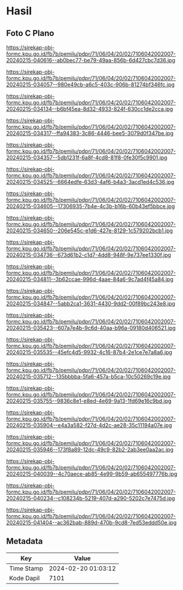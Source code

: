# Hasil

## Foto C Plano

https://sirekap-obj-formc.kpu.go.id/fb7b/pemilu/pdpr/71/06/04/20/02/7106042002007-20240215-040616--ab0bec77-be79-49aa-856b-6d427cbc7d36.jpg

https://sirekap-obj-formc.kpu.go.id/fb7b/pemilu/pdpr/71/06/04/20/02/7106042002007-20240215-034057--980e49cb-a6c5-403c-906b-81274bf346fc.jpg

https://sirekap-obj-formc.kpu.go.id/fb7b/pemilu/pdpr/71/06/04/20/02/7106042002007-20240215-034134--b6bf45ea-8d32-4933-824f-630cc1de2cca.jpg

https://sirekap-obj-formc.kpu.go.id/fb7b/pemilu/pdpr/71/06/04/20/02/7106042002007-20240215-034317--ffa94383-3c86-4446-bee5-3079d0f347be.jpg

https://sirekap-obj-formc.kpu.go.id/fb7b/pemilu/pdpr/71/06/04/20/02/7106042002007-20240215-034357--5db1231f-6a8f-4cd8-81f8-0fe30f5c9901.jpg

https://sirekap-obj-formc.kpu.go.id/fb7b/pemilu/pdpr/71/06/04/20/02/7106042002007-20240215-034525--6664edfe-63d3-4af6-b4a3-3acd1ed4c536.jpg

https://sirekap-obj-formc.kpu.go.id/fb7b/pemilu/pdpr/71/06/04/20/02/7106042002007-20240215-034605--17306935-7b4e-4c3b-b16b-60b43ef5bbce.jpg

https://sirekap-obj-formc.kpu.go.id/fb7b/pemilu/pdpr/71/06/04/20/02/7106042002007-20240215-034650--206e545c-e1d6-427e-8129-1c579202bcb1.jpg

https://sirekap-obj-formc.kpu.go.id/fb7b/pemilu/pdpr/71/06/04/20/02/7106042002007-20240215-034736--673d61b2-c1d7-4dd8-948f-9e737ee1330f.jpg

https://sirekap-obj-formc.kpu.go.id/fb7b/pemilu/pdpr/71/06/04/20/02/7106042002007-20240215-034811--3b62ccae-996d-4aae-84a6-9c7ad4f45a84.jpg

https://sirekap-obj-formc.kpu.go.id/fb7b/pemilu/pdpr/71/06/04/20/02/7106042002007-20240215-034847--5abb2ca1-3631-4430-9dd2-00f89bc243e8.jpg

https://sirekap-obj-formc.kpu.go.id/fb7b/pemilu/pdpr/71/06/04/20/02/7106042002007-20240215-035423--607a7e4b-9c6d-40aa-b96a-09180d406521.jpg

https://sirekap-obj-formc.kpu.go.id/fb7b/pemilu/pdpr/71/06/04/20/02/7106042002007-20240215-035535--45efc4d5-9932-4c16-87b4-2e1ce7e7a8a6.jpg

https://sirekap-obj-formc.kpu.go.id/fb7b/pemilu/pdpr/71/06/04/20/02/7106042002007-20240215-035712--135bbbba-5fa6-457a-b5ca-10c50269c19e.jpg

https://sirekap-obj-formc.kpu.go.id/fb7b/pemilu/pdpr/71/06/04/20/02/7106042002007-20240215-035755--9836c8e1-e8ed-4e69-9a13-1fd69e16c9bd.jpg

https://sirekap-obj-formc.kpu.go.id/fb7b/pemilu/pdpr/71/06/04/20/02/7106042002007-20240215-035904--e4a3a582-f27d-4d2c-ae28-35c11194a07e.jpg

https://sirekap-obj-formc.kpu.go.id/fb7b/pemilu/pdpr/71/06/04/20/02/7106042002007-20240215-035946--173f8a89-12dc-49c9-82b2-2ab3ee0aa2ac.jpg

https://sirekap-obj-formc.kpu.go.id/fb7b/pemilu/pdpr/71/06/04/20/02/7106042002007-20240215-040039--4c70aece-ab85-4e99-9b59-ab655497776b.jpg

https://sirekap-obj-formc.kpu.go.id/fb7b/pemilu/pdpr/71/06/04/20/02/7106042002007-20240215-040234--c108234b-5219-407d-a290-5202c7e7475d.jpg

https://sirekap-obj-formc.kpu.go.id/fb7b/pemilu/pdpr/71/06/04/20/02/7106042002007-20240215-041404--ac362bab-889d-470b-9cd8-7ed53eddd50e.jpg


## Metadata

| Key        | Value               |
| ---------- | ------------------- |
| Time Stamp | 2024-02-20 01:03:12 |
| Kode Dapil | 7101                |



